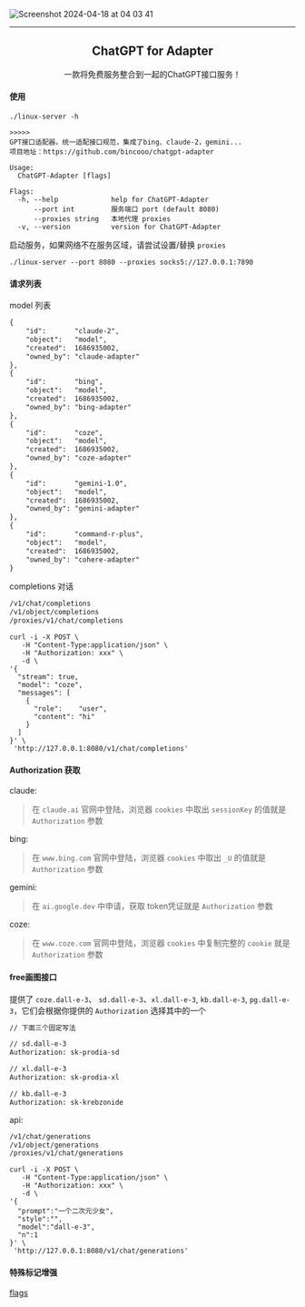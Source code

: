![Screenshot 2024-04-18 at 04 03 41](https://github.com/bincooo/chatgpt-adapter/assets/36452456/b130375c-f40b-404a-bade-6640f2aa29c9)

------------------------------------

<p align="center">
  <h2 align="center">ChatGPT for Adapter</h2>
  <p align="center">
    一款将免费服务整合到一起的ChatGPT接口服务！
    <br/>
  </p>
</p>

#### 使用
```
./linux-server -h

>>>>>
GPT接口适配器。统一适配接口规范，集成了bing、claude-2，gemini...
项目地址：https://github.com/bincooo/chatgpt-adapter

Usage:
  ChatGPT-Adapter [flags]

Flags:
  -h, --help             help for ChatGPT-Adapter
      --port int         服务端口 port (default 8080)
      --proxies string   本地代理 proxies
  -v, --version          version for ChatGPT-Adapter
```


启动服务，如果网络不在服务区域，请尝试设置/替换 `proxies`

```
./linux-server --port 8080 --proxies socks5://127.0.0.1:7890
```

#### 请求列表

model 列表
```txt
{
    "id":       "claude-2",
    "object":   "model",
    "created":  1686935002,
    "owned_by": "claude-adapter"
},
{
    "id":       "bing",
    "object":   "model",
    "created":  1686935002,
    "owned_by": "bing-adapter"
},
{
    "id":       "coze",
    "object":   "model",
    "created":  1686935002,
    "owned_by": "coze-adapter"
},
{
    "id":       "gemini-1.0",
    "object":   "model",
    "created":  1686935002,
    "owned_by": "gemini-adapter"
},
{
    "id":       "command-r-plus",
    "object":   "model",
    "created":  1686935002,
    "owned_by": "cohere-adapter"
}
```

completions 对话
```txt
/v1/chat/completions
/v1/object/completions
/proxies/v1/chat/completions
```

```curl
curl -i -X POST \
   -H "Content-Type:application/json" \
   -H "Authorization: xxx" \
   -d \
'{
  "stream": true,
  "model": "coze",
  "messages": [
    {
      "role":    "user",
      "content": "hi"
    }
  ]
}' \
 'http://127.0.0.1:8080/v1/chat/completions'
```


#### Authorization 获取

claude:
> 在 `claude.ai` 官网中登陆，浏览器 `cookies` 中取出 `sessionKey` 的值就是 `Authorization` 参数

bing:
> 在 `www.bing.com` 官网中登陆，浏览器 `cookies` 中取出 `_U` 的值就是 `Authorization` 参数

gemini:
> 在 `ai.google.dev` 中申请，获取 token凭证就是 `Authorization` 参数

coze:
> 在 `www.coze.com` 官网中登陆，浏览器 `cookies` 中复制完整的 `cookie` 就是 `Authorization` 参数


#### free画图接口

提供了 `coze.dall-e-3`、 `sd.dall-e-3`、`xl.dall-e-3`, `kb.dall-e-3`, `pg.dall-e-3`，它们会根据你提供的 `Authorization` 选择其中的一个

```txt
// 下面三个固定写法

// sd.dall-e-3
Authorization: sk-prodia-sd

// xl.dall-e-3
Authorization: sk-prodia-xl

// kb.dall-e-3
Authorization: sk-krebzonide
```

api:

```txt
/v1/chat/generations
/v1/object/generations
/proxies/v1/chat/generations
```

```curl
curl -i -X POST \
   -H "Content-Type:application/json" \
   -H "Authorization: xxx" \
   -d \
'{
  "prompt":"一个二次元少女",
  "style":"",
  "model":"dall-e-3",
  "n":1
}' \
 'http://127.0.0.1:8080/v1/chat/generations'
```

#### 特殊标记增强

[flags](flags.md)
